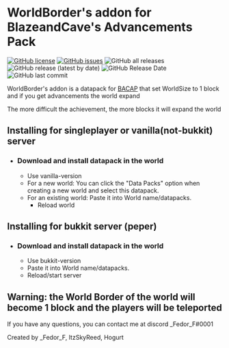 # WorldBorder's addon for BlazeandCave's Advancements Pack 
<p align="left">

[![GitHub license](https://img.shields.io/github/license/AdvancedXRay/Auto-Clicker-Fabric)](https://github.com/AdvancedXRay/Auto-Clicker-Fabric/blob/main/LICENSE)
[![GitHub issues](https://img.shields.io/github/issues/IFedor-F/WorldBorder-s-addon-for-BlazeandCave-s-Advancements-Pack)](https://github.com/IFedor-F/WorldBorder-s-addon-for-BlazeandCave-s-Advancements-Pack/issues)
![GitHub all releases](https://img.shields.io/github/downloads/IFedor-F/WorldBorder-s-addon-for-BlazeandCave-s-Advancements-Pack/total)
![GitHub release (latest by date)](https://img.shields.io/github/v/release/IFedor-F/WorldBorder-s-addon-for-BlazeandCave-s-Advancements-Pack)
![GitHub Release Date](https://img.shields.io/github/release-date/IFedor-F/WorldBorder-s-addon-for-BlazeandCave-s-Advancements-Pack)
![GitHub last commit](https://img.shields.io/github/last-commit/IFedor-F/WorldBorder-s-addon-for-BlazeandCave-s-Advancements-Pack)

</p>


WorldBorder's addon is a datapack for [BACAP](https://modrinth.com/datapack/blazeandcaves-advancements-pack) that set WorldSize to 1 block and if you get advancements the world expand

The more difficult the achievement, the more blocks it will expand the world


## Installing for singleplayer or vanilla(not-bukkit) server
- ### Download and install datapack in the world
  - Use vanilla-version
  - For a new world: You can click the "Data Packs" option when creating a new world and select this datapack.
  - For an existing world: Paste it into World name/datapacks.
    - Reload world

## Installing for bukkit server (peper)
- ### Download and install datapack in the world
  - Use bukkit-version
  - Paste it into World name/datapacks.
  - Reload/start server

## Warning: the World Border of the world will become 1 block and the players will be teleported

</p>
If you have any questions, you can contact me at discord _Fedor_F#0001

Created by _Fedor_F, ItzSkyReed, Hogurt
